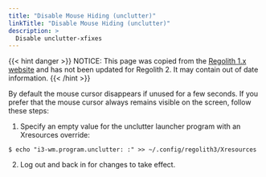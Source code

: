```yaml
---
title: "Disable Mouse Hiding (unclutter)"
linkTitle: "Disable Mouse Hiding (unclutter)"
description: >
  Disable unclutter-xfixes
---
```


{{< hint danger >}}
NOTICE: This page was copied from the [Regolith 1.x website](https://regolith-linux.org) and has not been updated for Regolith 2.  It may contain out of date information.
{{< /hint >}}

By default the mouse cursor disappears if unused for a few seconds. If you prefer that the mouse cursor always remains visible on the screen, follow these steps:

1. Specify an empty value for the unclutter launcher program with an Xresources override:
  ```console
  $ echo "i3-wm.program.unclutter: :" >> ~/.config/regolith3/Xresources
  ```
2. Log out and back in for changes to take effect.

